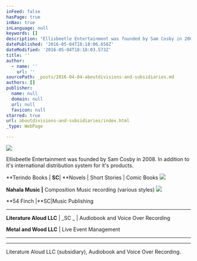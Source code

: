 ```yaml
---
inFeed: false
hasPage: true
inNav: true
inLanguage: null
keywords: []
description: "Ellisbeetle Entertainment was founded by Sam Cosby in 2008. In addition to it's international distribution system for it's products. "
datePublished: '2016-05-04T18:18:06.658Z'
dateModified: '2016-05-04T18:18:03.573Z'
title: ''
author:
  - name: ''
    url: ''
sourcePath: _posts/2016-04-04-aboutdivisions-and-subsidiaries.md
authors: []
publisher:
  name: null
  domain: null
  url: null
  favicon: null
starred: true
url: aboutdivisions-and-subsidiaries/index.html
_type: WebPage

---
```

![](https://s3-us-west-2.amazonaws.com/the-grid-img/p/5b7a033efc0ef9fb556d0947dce416e2174094f2.png)

Ellisbeetle Entertainment was founded by Sam Cosby in 2008\. In addition to it's international distribution system for it's products. 

**Terindo Books | **SC**| **Novels | Short Stories | Comic Books
![](https://the-grid-user-content.s3-us-west-2.amazonaws.com/734fd6e4-63d5-4766-b778-80fa5f021577.png)

**Nahala Music |** Composition Music recording (various styles)
![](https://s3-us-west-2.amazonaws.com/the-grid-img/p/66211f0e7559e1d78cf6810b6852f1e9182db3bc.png)

**54 Finch |**SC|Music Publishing

****

**Literature Aloud LLC** | _SC _ | Audiobook and Voice Over Recording

**Metal and Wood LLC** | Live Event Management

****

****

Literature Aloud LLC (subsidiary), Audiobook and Voice Over Recording.